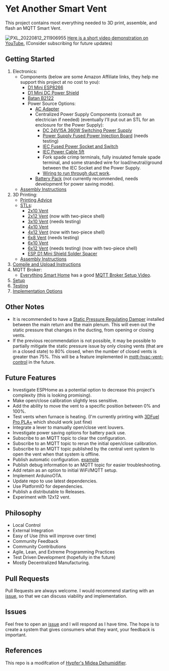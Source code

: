 # Yet Another Smart Vent

This project contains most everything needed to 3D print, assemble, and flash an MQTT Smart Vent.

![PXL_20220812_211906955](https://user-images.githubusercontent.com/4724577/184465351-95fdbfe1-2a6a-43a4-8e92-827d9840c7b6.jpg)
[Here is a short video demonstration on YouTube.](https://youtu.be/ANneINQjgso) 
(Consider subscribing for future updates)

## Getting Started
1. Electronics:
    - Components (below are some Amazon Affiliate links, they help me support this project at no cost to you):
        - [D1 Mini ESP8266](https://amzn.to/3AmQJJu)
        - [D1 Mini DC Power Shield](https://amzn.to/3AiCEwD)
        - [Batan B2122](https://www.adafruit.com/product/1450)
        - Power Source Options:
            - [AC Adapter](https://amzn.to/3Ctc5ri)
            - Centralized Power Supply Components (consult an electrician if needed) (eventually I'll put out an STL for an enclosure for the Power Supply):
                - [DC 24V15A 360W Switching Power Supply](https://amzn.to/3Am2Er9)
                - [Power Supply Fused Power Injection Board](https://www.holidaycoro.com/product-p/1308.htm) (needs testing)
                - [IEC Fused Power Socket and Switch](https://amzn.to/3chQffL)
                - [IEC Power Cable 5ft](https://amzn.to/3pHTsZc)
                - Fork spade crimp terminals, fully insulated female spade terminal, and some stranded wire for load/neutral/ground between the IEC Socket and the Power Supply.
                - [Wiring to run through duct work](https://github.com/TonyBrobston/yet-another-smart-vent/issues/7#issuecomment-1221660336).
            - [Battery Pack](https://amzn.to/3AHrQd2) (not currently recommended, needs development for power saving mode).
    - [Assembly Instructions](/docs/ELECTRONICS_ASSEMBLY.md)
2. 3D Printing:
    - [Printing Advice](/docs/VENT_PRINTING.md)
    - [STLs](https://www.printables.com/social/337332-tonyb/collections/241144):
        - [2x10 Vent](https://www.printables.com/model/259777-yet-another-smart-vent-2x10)
        - [2x12 Vent](https://www.printables.com/model/260300-yet-another-smart-vent-2x12) (now with two-piece shell)
        - [3x10 Vent](https://www.printables.com/model/262311-yet-another-smart-vent-3x10) (needs testing)
        - [4x10 Vent](https://www.printables.com/model/259241-yet-another-smart-vent-4x10)
        - [4x12 Vent](https://www.printables.com/model/259924-yet-another-smart-vent-4x12) (now with two-piece shell)
        - [6x8 Vent](https://www.printables.com/model/264778-yet-another-smart-vent-6x8) (needs testing)
        - [6x10 Vent](https://www.printables.com/model/259323-yet-another-smart-vent-6x10)
        - [6x12 Vent](https://www.printables.com/model/259622-yet-another-smart-vent-6x12) (needs testing) (now with two-piece shell)
        - [ESP D1 Mini Shield Solder Spacer](https://www.printables.com/model/259295-esp-d1-mini-shield-solder-spacer)
    - [Assembly Instructions](/docs/VENT_ASSEMBLY.md)
3. [Compile and Upload Instructions](/docs/COMPILE_AND_UPLOAD.md)
4. MQTT Broker:
    - [Everything Smart Home](https://www.youtube.com/c/EverythingSmartHome) has a good [MQTT Broker Setup Video](https://www.youtube.com/watch?v=dqTn-Gk4Qeo).
5. [Setup](/docs/SETUP.md)
6. [Testing](/docs/TESTING.md)
7. [Implementation Options](/docs/IMPLEMENTATION_OPTIONS.md)

## Other Notes
- It is recommended to have a [Static Pressure Regulating Damper](https://www.zonefirst.com/product/sprddd/) installed between the main return and the main plenum. This will even out the static pressure that changes in the ducting, from opening or closing vents.
- If the previous recommendation is not possible, it may be possible to partially mitigate the static pressure issue by only closing vents (that are in a closed state) to 80% closed, when the number of closed vents is greater than 75%. This will be a feature implemented in [mqtt-hvac-vent-control](https://github.com/TonyBrobston/mqtt-hvac-vent-control) in the future.

## Future Features
- Investigate ESPHome as a potential option to decrease this project's complexity (this is looking promising).
- Make open/close calibration slightly less sensitive.
- Add the ability to move the vent to a specific position between 0% and 100%.
- Test vents when furnace is heating. (I'm currently printing with [3DFuel Pro PLA+](https://www.3dfuel.com/collections/pro-pla/products/pro-pla-midnight-black-1-75mm) which should work just fine)
- Integrate a lever to manually open/close vent louvers.
- Investigate power saving options for battery pack use.
- Subscribe to an MQTT topic to clear the configuration.
- Subscribe to an MQTT topic to rerun the initial open/close calibration.
- Subscribe to an MQTT topic published by the central vent system to open the vent when that system is offline.
- Publish automatic configuration. [example](https://github.com/Hypfer/esp8266-midea-dehumidifier/blob/ff869266c660657da25dc90e801d583ad34b6a8d/src/esp8266-midea-dehumidifier/esp8266-midea-dehumidifier.ino#L270)
- Publish debug information to an MQTT topic for easier troubleshooting.
- Add retain as an option to initial WiFi/MQTT setup.
- Implement ArduinoOTA.
- Update repo to use latest dependencies.
- Use PlatformIO for dependencies.
- Publish a distributable to Releases.
- Experiment with 12x12 vent.

## Philosophy
- Local Control
- External Integration
- Easy of Use (this will improve over time)
- Community Feedback
- Community Contributions
- Agile, Lean, and Extreme Programming Practices
- Test Driven Development (hopefully in the future)
- Mostly Decentralized Manufacturing.

## Pull Requests
Pull Requests are always welcome. I would recommend starting with an [issue](https://github.com/TonyBrobston/yet-another-smart-vent/issues), so that we can discuss viability and implementation.

## Issues
Feel free to open an [issue](https://github.com/TonyBrobston/yet-another-smart-vent/issues) and I will respond as I have time. The hope is to create a system that gives consumers what they want, your feedback is important. 

## References
This repo is a modifcation of [Hypfer's Midea Dehumidifier](https://github.com/Hypfer/esp8266-midea-dehumidifier).
